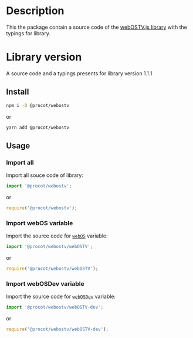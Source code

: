 # Description

This the package contain a source code of the [webOSTV.js library](http://webostv.developer.lge.com/api/webostvjs/) with the typings for library. 

# Library version

A source code and a typings presents for library version 1.1.1

## Install

```bash
npm i -D @procot/webostv
```
or
```bash
yarn add @procot/webostv
```

## Usage

### Import all
Import all souce code of library:
```javascript
import '@procot/webostv';
```
or
```javascript
require('@procot/webostv');
```

### Import webOS variable
Import the source code for [`webOS`](http://webostv.developer.lge.com/api/webostvjs/webos/) variable:
```javascript
import '@procot/webostv/webOSTV';
```
or
```javascript
require('@procot/webostv/webOSTV');
```

### Import webOSDev variable
Import the source code for [`webOSDev`](http://webostv.developer.lge.com/api/webostvjs/webosdev/) variable:
```javascript
import '@procot/webostv/webOSTV-dev';
```
or
```javascript
require('@procot/webostv/webOSTV-dev');
```